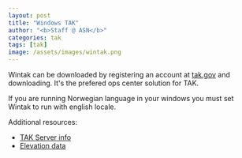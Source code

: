 ```yaml
---
layout: post
title: "Windows TAK"
author: "<b>Staff @ ASN</b>"
categories: tak
tags: [tak]
image: /assets/images/wintak.png
---
```


Wintak can be downloaded by registering an account at [tak.gov](https://tak.gov) and downloading. It's the prefered ops center solution for TAK. 

If you are running Norwegian language in your windows you must set Wintak to run with english locale. 

Additional resources:
* [TAK Server info](servers)
* [Elevation data](digital-terrain-elevation-data)
